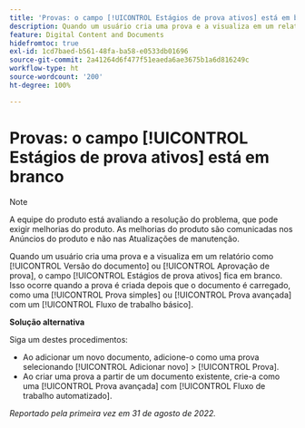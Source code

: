 ```yaml
---
title: 'Provas: o campo [!UICONTROL Estágios de prova ativos] está em branco'
description: Quando um usuário cria uma prova e a visualiza em um relatório como [!UICONTROL Versão do documento] ou [!UICONTROL Aprovação de prova], o campo [!UICONTROL Estágios de prova ativos] fica em branco. Isso ocorre quando a prova é criada depois que o documento é carregado, como uma [!UICONTROL Prova simples] ou [!UICONTROL Prova avançada] com um [!UICONTROL Fluxo de trabalho básico].
feature: Digital Content and Documents
hidefromtoc: true
exl-id: 1cd7baed-b561-48fa-ba58-e0533db01696
source-git-commit: 2a41264d6f477f51eaeda6ae3675b1a6d816249c
workflow-type: ht
source-wordcount: '200'
ht-degree: 100%

---
```


# Provas: o campo [!UICONTROL Estágios de prova ativos] está em branco

<!--Requested article. This Known Issue is on the TOC for both Workfront and Workfront Proof.-->

>[!NOTE]
>
>A equipe do produto está avaliando a resolução do problema, que pode exigir melhorias do produto. As melhorias do produto são comunicadas nos Anúncios do produto e não nas Atualizações de manutenção.

Quando um usuário cria uma prova e a visualiza em um relatório como [!UICONTROL Versão do documento] ou [!UICONTROL Aprovação de prova], o campo [!UICONTROL Estágios de prova ativos] fica em branco. Isso ocorre quando a prova é criada depois que o documento é carregado, como uma [!UICONTROL Prova simples] ou [!UICONTROL Prova avançada] com um [!UICONTROL Fluxo de trabalho básico].

**Solução alternativa**

Siga um destes procedimentos:

* Ao adicionar um novo documento, adicione-o como uma prova selecionando [!UICONTROL Adicionar novo] > [!UICONTROL Prova].
* Ao criar uma prova a partir de um documento existente, crie-a como uma [!UICONTROL Prova avançada] com [!UICONTROL Fluxo de trabalho automatizado].

_Reportado pela primeira vez em 31 de agosto de 2022._
